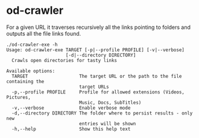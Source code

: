 # od-crawler

For a given URL it traverses recursively all the links pointing to folders and outputs all the file links found.

```
./od-crawler-exe -h
Usage: od-crawler-exe TARGET [-p|--profile PROFILE] [-v|--verbose]
                      [-d|--directory DIRECTORY]
  Crawls open directories for tasty links

Available options:
  TARGET                   The target URL or the path to the file containing the
                           target URLs
  -p,--profile PROFILE     Profile for allowed extensions (Videos, Pictures,
                           Music, Docs, SubTitles)
  -v,--verbose             Enable verbose mode
  -d,--directory DIRECTORY The folder where to persist results - only new
                           entries will be shown
  -h,--help                Show this help text
```